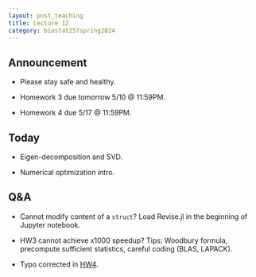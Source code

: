 ```yaml
---
layout: post_teaching
title: Lecture 12
category: biostat257spring2024
---
```


## Announcement

* Please stay safe and healthy.

* Homework 3 due tomorrow 5/10 @ 11:59PM.

* Homework 4 due 5/17 @ 11:59PM.

## Today

* Eigen-decomposition and SVD.

* Numerical optimization intro.

## Q&A

* Cannot modify content of a `struct`? Load Revise.jl in the beginning of Jupyter notebook.

* HW3 cannot achieve x1000 speedup? Tips: Woodbury formula, precompute sufficient statistics, careful coding (BLAS, LAPACK).

* Typo corrected in [HW4](https://ucla-biostat-257.github.io/2024spring/hw/hw4/hw04.html).
